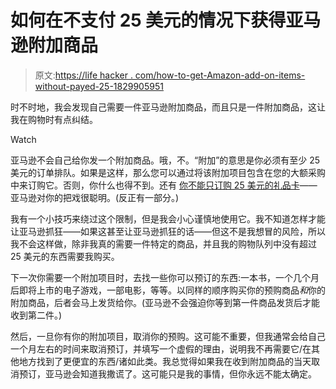 # 如何在不支付 25 美元的情况下获得亚马逊附加商品

> 原文:[https://life hacker . com/how-to-get-Amazon-add-on-items-without-payed-25-1829905951](https://lifehacker.com/how-to-get-amazon-add-on-items-without-paying-25-1829905951)

时不时地，我会发现自己需要一件亚马逊附加商品，而且只是一件附加商品，这让我在购物时有点纠结。

Watch

亚马逊不会自己给你发一个附加商品。哦，不。“附加”的意思是你必须有至少 25 美元的订单排队。如果是这样，那么您可以通过将该附加项目包含在您的大额采购中来订购它。否则，你什么也得不到。还有 [你不能只订购 25 美元的礼品卡](https://www.amazon.com/gp/help/customer/display.html/ref=hp_468520_buyaddon?asc_campaign=InlineText&asc_refurl=https://lifehacker.com/how-to-get-amazon-add-on-items-without-paying-25-1829905951&asc_source=&nodeId=200876660&tag=kinjalifehackerlink-20)——亚马逊对你的把戏很聪明。(反正有一部分。)

我有一个小技巧来绕过这个限制，但是我会小心谨慎地使用它。我不知道怎样才能让亚马逊抓狂——如果这甚至让亚马逊抓狂的话——但这不是我想冒的风险，所以我不会这样做，除非我真的需要一件特定的商品，并且我的购物队列中没有超过 25 美元的东西需要我购买。

下一次你需要一个附加项目时，去找一些你可以预订的东西:一本书，一个几个月后即将上市的电子游戏，一部电影，等等。以同样的顺序购买你的预购商品*和*你的附加商品，后者会马上发货给你。(亚马逊不会强迫你等到第一件商品发货后才能收到第二件。)

然后，一旦你有你的附加项目，取消你的预购。这可能不重要，但我通常会给自己一个月左右的时间来取消预订，并填写一个虚假的理由，说明我不再需要它/在其他地方找到了更便宜的东西/诸如此类。我总觉得如果我在收到附加商品的当天取消预订，亚马逊会知道我撒谎了。这可能只是我的事情，但你永远不能太确定。